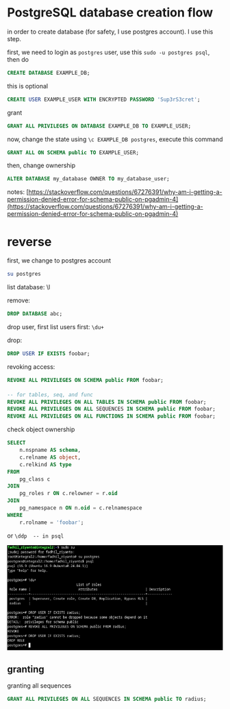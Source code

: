 # PostgreSQL database creation flow

in order to create database (for safety, I use postgres account). I use this step.

first, we need to login as `postgres` user, use this `sudo -u postgres psql`, then do

```sql
CREATE DATABASE EXAMPLE_DB;
```

this is optional
```sql
CREATE USER EXAMPLE_USER WITH ENCRYPTED PASSWORD 'Sup3rS3cret';
```

grant
```sql
GRANT ALL PRIVILEGES ON DATABASE EXAMPLE_DB TO EXAMPLE_USER;
```

now, change the state using `\c EXAMPLE_DB postgres`, execute this command
```sql
GRANT ALL ON SCHEMA public TO EXAMPLE_USER;
```

then, change ownership
```sql
ALTER DATABASE my_database OWNER TO my_database_user;
```

notes: [https://stackoverflow.com/questions/67276391/why-am-i-getting-a-permission-denied-error-for-schema-public-on-pgadmin-4](https://stackoverflow.com/questions/67276391/why-am-i-getting-a-permission-denied-error-for-schema-public-on-pgadmin-4)

# reverse
first, we change to postgres account

```sh
su postgres
```

list database: \l

remove: 
```sql
DROP DATABASE abc;
```

drop user, first list users first: `\du+`

drop: 
```sql
DROP USER IF EXISTS foobar;
```

revoking access:
```sql
REVOKE ALL PRIVILEGES ON SCHEMA public FROM foobar;

-- for tables, seq, and func
REVOKE ALL PRIVILEGES ON ALL TABLES IN SCHEMA public FROM foobar;
REVOKE ALL PRIVILEGES ON ALL SEQUENCES IN SCHEMA public FROM foobar;
REVOKE ALL PRIVILEGES ON ALL FUNCTIONS IN SCHEMA public FROM foobar;
```

check object ownership
```sql
SELECT 
    n.nspname AS schema,
    c.relname AS object,
    c.relkind AS type
FROM 
    pg_class c
JOIN 
    pg_roles r ON c.relowner = r.oid
JOIN 
    pg_namespace n ON n.oid = c.relnamespace
WHERE 
    r.rolname = 'foobar';
```

or `\ddp  -- in psql`

![image](../_images/08cc43216f16468ffcbee888ebce378d43f37d2274255cbb1703717d8ed8d60e25cd23eacb92df00cc8b837a72d9949d4a78e490133b31616819c7e1.png)

## granting
granting all sequences
```sql
GRANT ALL PRIVILEGES ON ALL SEQUENCES IN SCHEMA public TO radius;
```